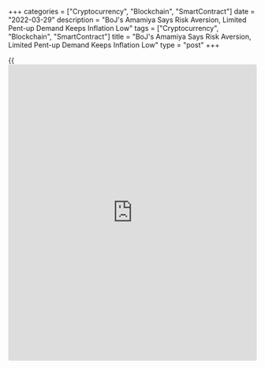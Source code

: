 +++
categories = ["Cryptocurrency", "Blockchain", "SmartContract"]
date = "2022-03-29"
description = "BoJ's Amamiya Says Risk Aversion, Limited Pent-up Demand Keeps Inflation Low"
tags = ["Cryptocurrency", "Blockchain", "SmartContract"]
title = "BoJ's Amamiya Says Risk Aversion, Limited Pent-up Demand Keeps Inflation Low"
type = "post"
+++

{{<iframe id="large-banner" src="https://www.bounty.group/#slide=3.0" width="100%" height="600" scrolling="no" style="border: 0px solid rgb(216, 221, 230); border-radius: 3px;">}}

Japan's inflation remained low while it surged in the United States and
Europe due to strong risk aversion of Japanese households, and limited
pent-up demand for private consumption, Bank of Japan Deputy Governor
Amamiya Masayoshi said on Tuesday.

As a result, Japan's real GDP still has not recovered to the pre-
pandemic level seen in 2019, Amamiya said.

Amamiya noted that overall demand has been relatively weak in Japan, and
demand shifts from services to goods have been somewhat slow. Japan
therefore has not seen a surge in goods prices like the one observed in
the United States.

"The current phase has once again brought to the fore the "norm" in
Japan -- that is, the Japanese-specific behavior of firms based on the
assumption that prices will not increase easily," he said. Further,
supply-side constraints in Japan have not been as severe as in the
United States and Europe.

Also, issues concerning the measurement of price indexes may also have a
non-negligible impact on Japan's inflation rate, the deputy governor
added.

For comments and feedback [contact](https://www.playgroundfx.com/contact/): editorial@rtt[news](https://www.letsplayfx.com/blog/forex-news-website/).com

[Economic News][1]

 **What parts of the world are seeing the best (and worst) economic
performances lately? Click[here][2] to check out our [Econ Scorecard][2]
and find out! See up-to-the-moment [ranking](https://www.playgroundfx.com/blog/crypto-exchange-ranking/)s for the best and worst
performers in [GDP][3], [unemployment rate][4], [inflation][5] and much
more.**

   1. www.rtt[news](https://www.letsplayfx.com/blog/forex-news-website/).com/Content/EconomicNews.aspx
   2. www.rtt[news](https://www.letsplayfx.com/blog/forex-news-website/).com/economic-scorecard/world-rank/industrial-production/highest-performance.aspx
   3. www.rtt[news](https://www.letsplayfx.com/blog/forex-news-website/).com/economic-scorecard/world-rank/GDP/highest-performance.aspx
   4. www.rtt[news](https://www.letsplayfx.com/blog/forex-news-website/).com/economic-scorecard/world-rank/unemployment-rate/lowest-performance.aspx
   5. www.rtt[news](https://www.letsplayfx.com/blog/forex-news-website/).com/economic-scorecard/world-rank/CPI/highest-performance.aspx